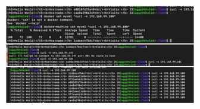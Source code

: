 
<img src="photo_2021-11-02_13-04-12.jpg">
<img src="photo_2021-11-02_13-04-19.jpg">
<img src="photo_2021-11-02_13-04-27.jpg">
